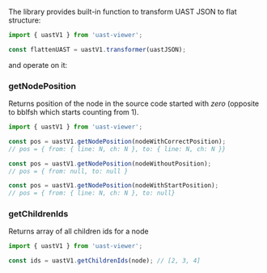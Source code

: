 The library provides built-in function to transform UAST JSON to flat structure:

```js static
import { uastV1 } from 'uast-viewer';

const flattenUAST = uastV1.transformer(uastJSON);
```

and operate on it:

### getNodePosition

Returns position of the node in the source code started with *zero* (opposite to bblfsh which starts counting from 1).

```js static
import { uastV1 } from 'uast-viewer';

const pos = uastV1.getNodePosition(nodeWithCorrectPosition);
// pos = { from: { line: N, ch: N }, to: { line: N, ch: N }}

const pos = uastV1.getNodePosition(nodeWithoutPosition);
// pos = { from: null, to: null }

const pos = uastV1.getNodePosition(nodeWithStartPosition);
// pos = { from: { line: N, ch: N }, to: null}
```

### getChildrenIds

Returns array of all children ids for a node

```js static
import { uastV1 } from 'uast-viewer';

const ids = uastV1.getChildrenIds(node); // [2, 3, 4]
```
